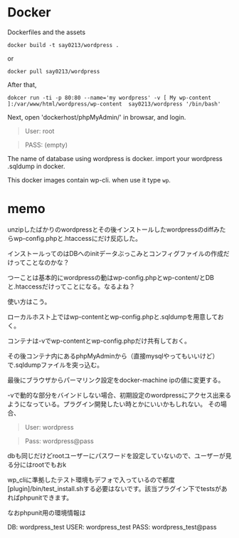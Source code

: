 # Docker
Dockerfiles and the assets

```
docker build -t say0213/wordpress .
```
or
```
docker pull say0213/wordpress
```
After that,
```
dokcer run -ti -p 80:80 --name='my wordpress' -v [ My wp-content ]:/var/www/html/wordpress/wp-content  say0213/wordpress '/bin/bash'
```
Next, open 'dockerhost/phpMyAdmin/' in browsar, and login.

> User: root

> PASS: (empty)

The name of database using wordpress is docker.
import your wordpress .sqldump in docker.


This docker images contain wp-cli. when use it type `wp`.

# memo

unzipしたばかりのwordpressとその後インストールしたwordpressのdiffみたらwp-config.phpと.htaccessにだけ反応した。

インストールってのはDBへのinitデータぶっこみとコンフィグファイルの作成だけってことなのかな？

つーことは基本的にwordpressの動はwp-config.phpとwp-content/とDBと.htaccessだけってことになる。なるよね？

使い方はこう。

ローカルホスト上ではwp-contentとwp-config.phpと.sqldumpを用意しておく。

コンテナは-vでwp-contentとwp-config.phpだけ共有しておく。

その後コンテナ内にあるphpMyAdminから（直接mysqlやってもいいけど）で.sqldumpファイルを突っ込む。

最後にブラウザからパーマリンク設定をdocker-machine ipの値に変更する。

-vで動的な部分をバインドしない場合、初期設定のwordpressにアクセス出来るようになっている。プラグイン開発したい時とかにいいかもしれない。
その場合、

>User: wordpress

>Pass: wordpress@pass

dbも同じだけどrootユーザーにパスワードを設定していないので、ユーザーが見る分にはrootでもおk

wp_cliに準拠したテスト環境もデフォで入っているので都度[plugin]/bin/test_install.shする必要はないです。該当プラグイン下でtestsがあればphpunitできます。

なおphpunit用の環境情報は

DB: wordpress_test
USER: wordpress_test
PASS: wordpress_test@pass






